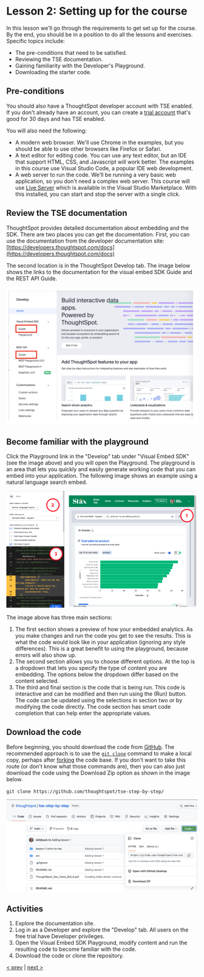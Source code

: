 # Lesson 2: Setting up for the course

In this lesson we'll go through the requirements to get set up for the course. By the end, you should be in a position
to do all the lessons and exercises. Specific topics include:

* The pre-conditions that need to be satisfied.
* Reviewing the TSE documentation.
* Gaining familiarity with the Developer's Playground.
* Downloading the starter code.

## Pre-conditions

You should also have a ThoughtSpot developer account with TSE enabled. If you don't already have an account, you can
create a [trial account](https://www.thoughtspot.com/trial?tsref=ts-dev-training) that's good for 30 days and has TSE
enabled.

You will also need the following:

* A modern web browser. We'll use Chrome in the examples, but you should be able to use other browsers like Firefox or
  Safari.
* A text editor for editing code. You can use any text editor, but an IDE that support HTML, CSS, and Javascript will
  work better. The examples in this course use Visual Studio Code, a popular IDE web development.
* A web server to run the code. We'll be running a very basic web application, so you don't need a complex web server.
  This course will use [Live Server](https://marketplace.visualstudio.com/items?itemName=ritwickdey.LiveServer) which is
  available in the Visual Studio Marketplace. With this installed, you can start and stop the server with a single
  click.

## Review the TSE documentation

ThoughtSpot provides detailed documentation about embedding and the SDK. There are two places you can get the
documentation. First, you can use the documentation from the developer documentation
site: [https://developers.thoughtspot.com/docs](https://developers.thoughtspot.com/docs)

The second location is in the ThoughtSpot Develop tab. The image below shows the links to the documentation for the
visual embed SDK Guide and the REST API Guide.

![Access the guides from ThoughtSpot](images/doc-links.png)

## Become familiar with the playground

Click the Playground link in the "Develop" tab under "Visual Embed SDK" (see the image above) and you will open the
Playground. The playground is an area that lets you quickly and easily generate working code that you can embed into
your application. The following image shows an example using a natural language search embed.

![Using the playground to generate code](images/playground-sage-search.png)

The image above has three main sections:

1. The first section shows a preview of how your embedded analytics. As you make changes and run the code you get to see
   the results. This is what the code would look like in your application (ignoring any style differences). This is a
   great benefit to using the playground, because errors will also show up.
2. The second section allows you to choose different options. At the top is a dropdown that lets you specify the type of
   content you are embedding. The options below the dropdown differ based on the content selected.
3. The third and final section is the code that is being run. This code is interactive and can be modified and then run
   using the (Run) button. The code can be updated using the selections in section two or by modifying the code
   directly. The code section has smart code completion that can help enter the appropriate values.

## Download the code

Before beginning, you should download the code from [GitHub](https://github.com/thoughtspot/tse-step-by-step/). The
recommended approach is to use the [`git clone`](https://github.com/git-guides/git-clone) command to make a local copy, perhaps
after [forking](https://docs.github.com/en/get-started/quickstart/fork-a-repo) the code base. If you don't want to take
this route (or don't know what those commands are), then you can also just download the code using the Download Zip
option as shown in the image below.

`git clone https://github.com/thoughtspot/tse-step-by-step/`

![Download from GitHub](images/download-git.png)

## Activities

1. Explore the documentation site.
2. Log in as a Developer and explore the "Develop" tab. All users on the free trial have Developer privileges.
3. Open the Visual Embed SDK Playground, modify content and run the resulting code to become familiar with the code.
4. Download the code or clone the repository.

[< prev](../lesson-01-intro-to-tse/README-01.md) | [next >](../lesson-03-security-setup/README-03.md)
